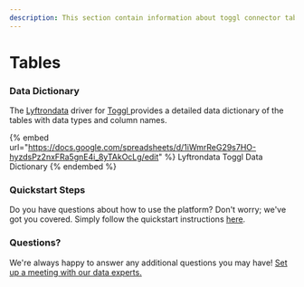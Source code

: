 ```yaml
---
description: This section contain information about toggl connector tables information
---
```


# Tables

### Data Dictionary

The [Lyftrondata](https://www.lyftrondata.com/) driver for [Toggl](https://www.lyftrondata.com/integration/business-analytics/toggl//)[ ](https://www.lyftrondata.com/integration/toggl/)provides a detailed data dictionary of the tables with data types and column names.

{% embed url="https://docs.google.com/spreadsheets/d/1iWmrReG29s7HO-hyzdsPz2nxFRa5gnE4i_8yTAkOcLg/edit" %}
Lyftrondata Toggl Data Dictionary
{% endembed %}

### Quickstart Steps

Do you have questions about how to use the platform? Don't worry; we've got you covered. Simply follow the quickstart instructions [here](../README.md).

### Questions? <a href="#questions" id="questions"></a>

We're always happy to answer any additional questions you may have! [Set up a meeting with our data experts.](https://www.lyftrondata.com/book-a-meeting/)

